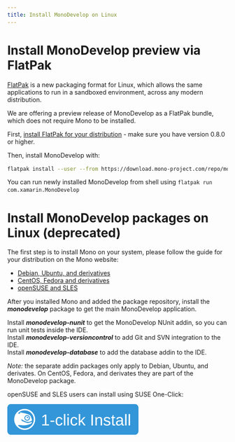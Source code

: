 ```yaml
---
title: Install MonoDevelop on Linux
---
```


Install MonoDevelop preview via FlatPak
=======================================

[FlatPak](http://flatpak.org/) is a new packaging format for Linux, which allows the same applications to run in a sandboxed environment, across any modern distribution.

We are offering a preview release of MonoDevelop as a FlatPak bundle, which does not require Mono to be installed.

First, [install FlatPak for your distribution](http://flatpak.org/getting.html) - make sure you have version 0.8.0 or higher.

Then, install MonoDevelop with:

```bash
flatpak install --user --from https://download.mono-project.com/repo/monodevelop.flatpakref
```

You can run newly installed MonoDevelop from shell using  `flatpak run com.xamarin.MonoDevelop`

Install MonoDevelop packages on Linux (deprecated)
==================================================

The first step is to install Mono on your system, please follow the guide for your distribution on the Mono website:

- [Debian, Ubuntu, and derivatives](http://www.mono-project.com/docs/getting-started/install/linux/#debian-ubuntu-and-derivatives)
- [CentOS, Fedora and derivatives](http://www.mono-project.com/docs/getting-started/install/linux/#centos-7-fedora-19-and-derivatives)
- [openSUSE and SLES](http://www.mono-project.com/docs/getting-started/install/linux/#opensuse-and-sles)

After you installed Mono and added the package repository, install the ***monodevelop*** package to get the main MonoDevelop application.

Install ***monodevelop-nunit*** to get the MonoDevelop NUnit addin, so you can run unit tests inside the IDE.<br/>
Install ***monodevelop-versioncontrol*** to add Git and SVN integration to the IDE.<br/>
Install ***monodevelop-database*** to add the database addin to the IDE.

*Note:* the separate addin packages only apply to Debian, Ubuntu, and derivates. On CentOS, Fedora, and derivates they are part of the MonoDevelop package.

openSUSE and SLES users can install using SUSE One-Click:

[![monodevelop](/images/OneClick.svg)](http://download.mono-project.com/repo/monodevelop.ymp)
